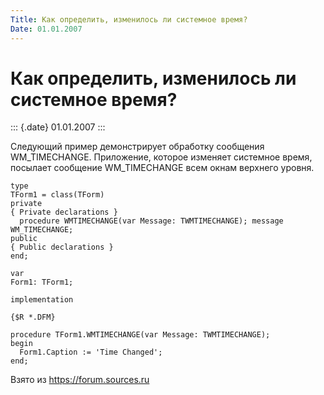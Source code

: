 ```yaml
---
Title: Как определить, изменилось ли системное время?
Date: 01.01.2007
---
```


Как определить, изменилось ли системное время?
==============================================

::: {.date}
01.01.2007
:::

Следующий пример демонстрирует обработку сообщения WM\_TIMECHANGE.
Приложение, которое изменяет системное время, посылает сообщение
WM\_TIMECHANGE всем окнам верхнего уровня.

    type 
    TForm1 = class(TForm) 
    private 
    { Private declarations } 
      procedure WMTIMECHANGE(var Message: TWMTIMECHANGE); message WM_TIMECHANGE; 
    public 
    { Public declarations } 
    end; 
     
    var 
    Form1: TForm1; 
     
    implementation 
     
    {$R *.DFM} 
     
    procedure TForm1.WMTIMECHANGE(var Message: TWMTIMECHANGE); 
    begin 
      Form1.Caption := 'Time Changed'; 
    end;

Взято из <https://forum.sources.ru>
